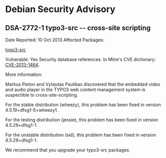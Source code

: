 
Debian Security Advisory
========================


DSA-2772-1 typo3-src -- cross-site scripting
--------------------------------------------



Date Reported:
10 Oct 2013
Affected Packages:

[typo3-src](https://packages.debian.org/src:typo3-src)

Vulnerable:
Yes
Security database references:
In Mitre's CVE dictionary: [CVE-2013-1464](https://security-tracker.debian.org/tracker/CVE-2013-1464).  

More information:

Markus Pieton and Vytautas Paulikas discovered that the embedded video
and audio player in the TYPO3 web content management system is suspectible
to cross-site-scripting.


For the stable distribution (wheezy), this problem has been fixed in
version 4.5.19+dfsg1-5+wheezy1.


For the testing distribution (jessie), this problem has been fixed in
version 4.5.29+dfsg1-1.


For the unstable distribution (sid), this problem has been fixed in
version 4.5.29+dfsg1-1.


We recommend that you upgrade your typo3-src packages.





